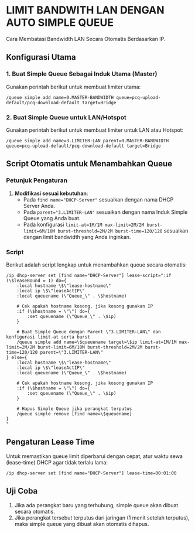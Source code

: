 
# LIMIT BANDWITH LAN DENGAN AUTO SIMPLE QUEUE
Cara Membatasi Bandwidth LAN Secara Otomatis Berdasarkan IP.

## Konfigurasi Utama
### 1. Buat Simple Queue Sebagai Induk Utama (Master)
Gunakan perintah berikut untuk membuat limiter utama:
```shell
/queue simple add name=0.MASTER-BANDWIDTH queue=pcq-upload-default/pcq-download-default target=Bridge
```

### 2. Buat Simple Queue untuk LAN/Hotspot
Gunakan perintah berikut untuk membuat limiter untuk LAN atau Hotspot:
```shell
/queue simple add name=3.LIMITER-LAN parent=0.MASTER-BANDWIDTH queue=pcq-upload-default/pcq-download-default target=Bridge
```

## Script Otomatis untuk Menambahkan Queue
### Petunjuk Pengaturan
1. **Modifikasi sesuai kebutuhan**:
   - Pada `find name="DHCP-Server"` sesuaikan dengan nama DHCP Server Anda.
   - Pada `parent="3.LIMITER-LAN"` sesuaikan dengan nama Induk Simple Queue yang Anda buat.
   - Pada konfigurasi `limit-at=1M/1M max-limit=2M/2M burst-limit=6M/10M burst-threshold=2M/2M burst-time=120/120` sesuaikan dengan limit bandwidth yang Anda inginkan.

### Script
Berikut adalah script lengkap untuk menambahkan queue secara otomatis:
```shell
/ip dhcp-server set [find name="DHCP-Server"] lease-script=":if (\$leaseBound = 1) do={
    :local hostname \$\"lease-hostname\"
    :local ip \$\"leaseActIP\"
    :local queuename (\"Queue_\" . \$hostname)

    # Cek apakah hostname kosong, jika kosong gunakan IP
    :if (\$hostname = \"\") do={
        :set queuename (\"Queue_\" . \$ip)
    }

    # Buat Simple Queue dengan Parent \"3.LIMITER-LAN\" dan konfigurasi limit-at serta burst
    /queue simple add name=\$queuename target=\$ip limit-at=1M/1M max-limit=2M/2M burst-limit=6M/10M burst-threshold=2M/2M burst-time=120/120 parent=\"3.LIMITER-LAN\"
} else={
    :local hostname \$\"lease-hostname\"
    :local ip \$\"leaseActIP\"
    :local queuename (\"Queue_\" . \$hostname)

    # Cek apakah hostname kosong, jika kosong gunakan IP
    :if (\$hostname = \"\") do={
        :set queuename (\"Queue_\" . \$ip)
    }

    # Hapus Simple Queue jika perangkat terputus
    /queue simple remove [find name=\$queuename]
}
"
```

## Pengaturan Lease Time
Untuk memastikan queue limit diperbarui dengan cepat, atur waktu sewa (lease-time) DHCP agar tidak terlalu lama:
```shell
/ip dhcp-server set [find name="DHCP-Server"] lease-time=00:01:00
```

## Uji Coba
1. Jika ada perangkat baru yang terhubung, simple queue akan dibuat secara otomatis.
2. Jika perangkat tersebut terputus dari jaringan (1 menit setelah terputus), maka simple queue yang dibuat akan otomatis dihapus.
